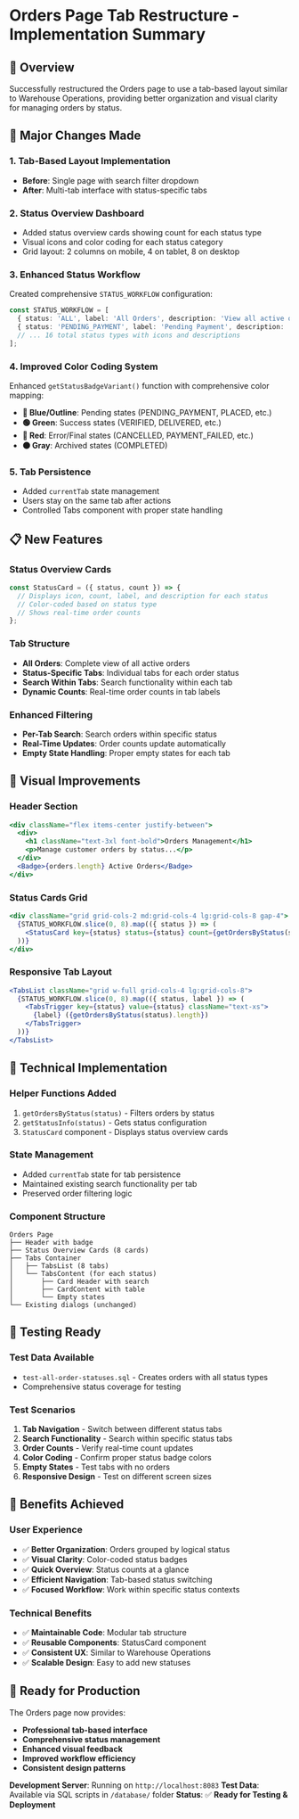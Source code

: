 # Orders Page Tab Restructure - Implementation Summary

## 🎯 Overview
Successfully restructured the Orders page to use a tab-based layout similar to Warehouse Operations, providing better organization and visual clarity for managing orders by status.

## 🔄 Major Changes Made

### 1. **Tab-Based Layout Implementation**
- **Before**: Single page with search filter dropdown
- **After**: Multi-tab interface with status-specific tabs

### 2. **Status Overview Dashboard**
- Added status overview cards showing count for each status type
- Visual icons and color coding for each status category
- Grid layout: 2 columns on mobile, 4 on tablet, 8 on desktop

### 3. **Enhanced Status Workflow**
Created comprehensive `STATUS_WORKFLOW` configuration:
```typescript
const STATUS_WORKFLOW = [
  { status: 'ALL', label: 'All Orders', description: 'View all active orders', icon: ShoppingBag },
  { status: 'PENDING_PAYMENT', label: 'Pending Payment', description: 'Orders awaiting payment', icon: Clock },
  // ... 16 total status types with icons and descriptions
];
```

### 4. **Improved Color Coding System**
Enhanced `getStatusBadgeVariant()` function with comprehensive color mapping:
- **🔵 Blue/Outline**: Pending states (PENDING_PAYMENT, PLACED, etc.)
- **🟢 Green**: Success states (VERIFIED, DELIVERED, etc.)
- **🔴 Red**: Error/Final states (CANCELLED, PAYMENT_FAILED, etc.)
- **⚫ Gray**: Archived states (COMPLETED)

### 5. **Tab Persistence**
- Added `currentTab` state management
- Users stay on the same tab after actions
- Controlled Tabs component with proper state handling

## 📋 New Features

### **Status Overview Cards**
```typescript
const StatusCard = ({ status, count }) => {
  // Displays icon, count, label, and description for each status
  // Color-coded based on status type
  // Shows real-time order counts
};
```

### **Tab Structure**
- **All Orders**: Complete view of all active orders
- **Status-Specific Tabs**: Individual tabs for each order status
- **Search Within Tabs**: Search functionality within each tab
- **Dynamic Counts**: Real-time order counts in tab labels

### **Enhanced Filtering**
- **Per-Tab Search**: Search orders within specific status
- **Real-Time Updates**: Order counts update automatically
- **Empty State Handling**: Proper empty states for each tab

## 🎨 Visual Improvements

### **Header Section**
```jsx
<div className="flex items-center justify-between">
  <div>
    <h1 className="text-3xl font-bold">Orders Management</h1>
    <p>Manage customer orders by status...</p>
  </div>
  <Badge>{orders.length} Active Orders</Badge>
</div>
```

### **Status Cards Grid**
```jsx
<div className="grid grid-cols-2 md:grid-cols-4 lg:grid-cols-8 gap-4">
  {STATUS_WORKFLOW.slice(0, 8).map(({ status }) => (
    <StatusCard key={status} status={status} count={getOrdersByStatus(status).length} />
  ))}
</div>
```

### **Responsive Tab Layout**
```jsx
<TabsList className="grid w-full grid-cols-4 lg:grid-cols-8">
  {STATUS_WORKFLOW.slice(0, 8).map(({ status, label }) => (
    <TabsTrigger key={status} value={status} className="text-xs">
      {label} ({getOrdersByStatus(status).length})
    </TabsTrigger>
  ))}
</TabsList>
```

## 🔧 Technical Implementation

### **Helper Functions Added**
1. `getOrdersByStatus(status)` - Filters orders by status
2. `getStatusInfo(status)` - Gets status configuration
3. `StatusCard` component - Displays status overview cards

### **State Management**
- Added `currentTab` state for tab persistence
- Maintained existing search functionality per tab
- Preserved order filtering logic

### **Component Structure**
```
Orders Page
├── Header with badge
├── Status Overview Cards (8 cards)
├── Tabs Container
│   ├── TabsList (8 tabs)
│   └── TabsContent (for each status)
│       ├── Card Header with search
│       ├── CardContent with table
│       └── Empty states
└── Existing dialogs (unchanged)
```

## 🧪 Testing Ready

### **Test Data Available**
- `test-all-order-statuses.sql` - Creates orders with all status types
- Comprehensive status coverage for testing

### **Test Scenarios**
1. **Tab Navigation** - Switch between different status tabs
2. **Search Functionality** - Search within specific status tabs
3. **Order Counts** - Verify real-time count updates
4. **Color Coding** - Confirm proper status badge colors
5. **Empty States** - Test tabs with no orders
6. **Responsive Design** - Test on different screen sizes

## 🚀 Benefits Achieved

### **User Experience**
- ✅ **Better Organization**: Orders grouped by logical status
- ✅ **Visual Clarity**: Color-coded status badges
- ✅ **Quick Overview**: Status counts at a glance
- ✅ **Efficient Navigation**: Tab-based status switching
- ✅ **Focused Workflow**: Work within specific status contexts

### **Technical Benefits**
- ✅ **Maintainable Code**: Modular tab structure
- ✅ **Reusable Components**: StatusCard component
- ✅ **Consistent UX**: Similar to Warehouse Operations
- ✅ **Scalable Design**: Easy to add new statuses

## 🎯 Ready for Production

The Orders page now provides:
- **Professional tab-based interface**
- **Comprehensive status management**
- **Enhanced visual feedback**
- **Improved workflow efficiency**
- **Consistent design patterns**

**Development Server**: Running on `http://localhost:8083`
**Test Data**: Available via SQL scripts in `/database/` folder
**Status**: ✅ **Ready for Testing & Deployment**